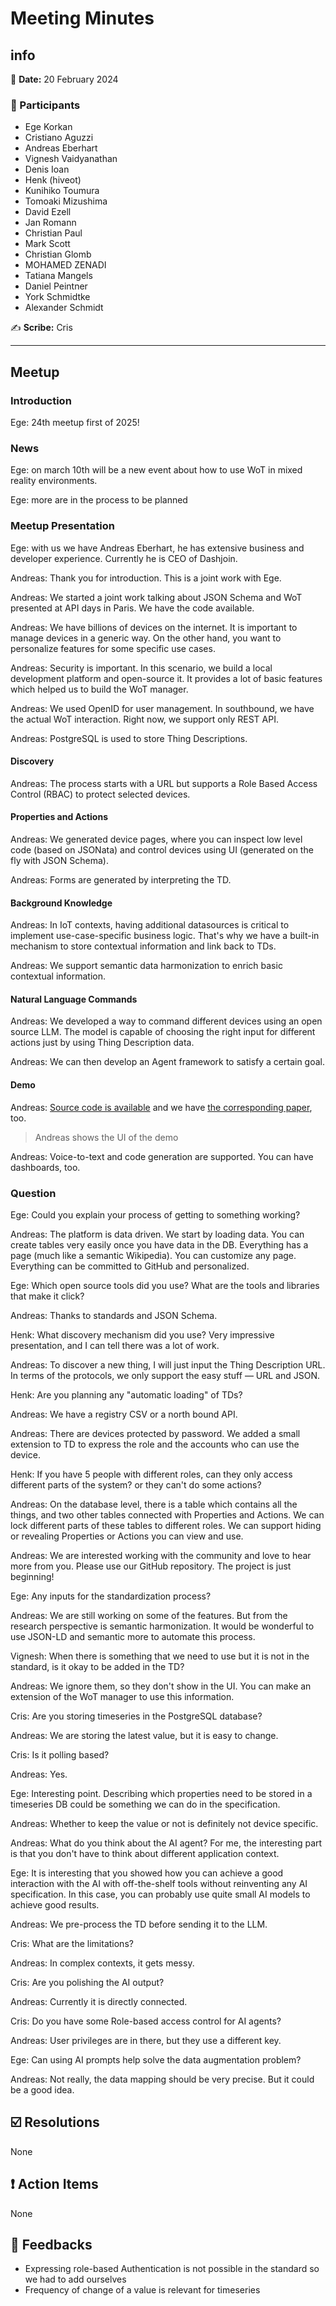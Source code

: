 # Meeting Minutes

## info

:date: **Date:** 20 February 2024

### :bust_in_silhouette: Participants

<!-- This list will copied over from the meeting tool -->
- Ege Korkan
- Cristiano Aguzzi
- Andreas Eberhart
- Vignesh Vaidyanathan
- Denis Ioan
- Henk (hiveot)
- Kunihiko Toumura
- Tomoaki Mizushima
- David Ezell
- Jan Romann
- Christian Paul
- Mark Scott
- Christian Glomb
- MOHAMED ZENADI
- Tatiana Mangels
- Daniel Peintner
- York Schmidtke
- Alexander Schmidt

:writing_hand: **Scribe:** Cris

----

## Meetup

### Introduction

Ege: 24th meetup first of 2025!

### News

Ege: on march 10th will be a new event about how to use WoT in mixed reality environments.

Ege: more are in the process to be planned

### Meetup Presentation

Ege: with us we have Andreas Eberhart, he has extensive business and developer experience. Currently he is CEO of Dashjoin.

Andreas: Thank you for introduction. This is a joint work with Ege.

Andreas: We started a joint work talking about JSON Schema and WoT presented at API days in Paris. We have the code available.

Andreas: We have billions of devices on the internet. It is important to manage devices in a generic way. On the other hand, you want to personalize features for some specific use cases.

Andreas: Security is important. In this scenario, we build a local development platform and open-source it. It provides a lot of basic features which helped us to build the WoT manager.

Andreas: We used OpenID for user management. In southbound, we have the actual WoT interaction. Right now, we support only REST API.

Andreas: PostgreSQL is used to store Thing Descriptions.

#### Discovery

Andreas: The process starts with a URL but supports a Role Based Access Control (RBAC) to protect selected devices.

#### Properties and Actions

Andreas: We generated device pages, where you can inspect low level code (based on JSONata) and control devices using UI (generated on the fly with JSON Schema).

Andreas: Forms are generated by interpreting the TD.

#### Background Knowledge

Andreas: In IoT contexts, having additional datasources is critical to implement use-case-specific business logic. That's why we have a built-in mechanism to store contextual information and link back to TDs.

Andreas: We support semantic data harmonization to enrich basic contextual information.

#### Natural Language Commands

Andreas: We developed a way to command different devices using an open source LLM. The model is capable of choosing the right input for different actions just by using Thing Description data.

Andreas: We can then develop an Agent framework to satisfy a certain goal.

#### Demo

Andreas: [Source code is available](https://github.com/dashjoin/djapp-wot) and we have [the corresponding paper](https://github.com/dashjoin/djapp-wot/blob/main/paper.md), too.

> Andreas shows the UI of the demo

Andreas: Voice-to-text and code generation are supported. You can have dashboards, too.

### Question

Ege: Could you explain your process of getting to something working?

Andreas: The platform is data driven. We start by loading data. You can create tables very easily once you have data in the DB. Everything has a page (much like a semantic Wikipedia). You can customize any page. Everything can be committed to GitHub and personalized.

Ege: Which open source tools did you use? What are the tools and libraries that make it click?

Andreas: Thanks to standards and JSON Schema.

Henk: What discovery mechanism did you use? Very impressive presentation, and I can tell there was a lot of work.

Andreas: To discover a new thing, I will just input the Thing Description URL. In terms of the protocols, we only support the easy stuff — URL and JSON.

Henk: Are you planning any "automatic loading" of TDs?

Andreas: We have a registry CSV or a north bound API.

Andreas: There are devices protected by password. We added a small extension to TD to express the role and the accounts who can use the device.

Henk: If you have 5 people with different roles, can they only access different parts of the system? or they can't do some actions?

Andreas: On the database level, there is a table which contains all the things, and two other tables connected with Properties and Actions. We can lock different parts of these tables to different roles. We can support hiding or revealing Properties or Actions you can view and use.

Andreas: We are interested working with the community and love to hear more from you. Please use our GitHub repository. The project is just beginning!

Ege: Any inputs for the standardization process?

Andreas: We are still working on some of the features. But from the research perspective is semantic harmonization. It would be wonderful to use JSON-LD and semantic more to automate this process.

Vignesh: When there is something that we need to use but it is not in the standard, is it okay to be added in the TD?

Andreas: We ignore them, so they don't show in the UI. You can make an extension of the WoT manager to use this information.

Cris: Are you storing timeseries in the PostgreSQL database?

Andreas: We are storing the latest value, but it is easy to change.

Cris: Is it polling based?

Andreas: Yes.

Ege: Interesting point. Describing which properties need to be stored in a timeseries DB could be something we can do in the specification.

Andreas: Whether to keep the value or not is definitely not device specific.

Andreas: What do you think about the AI agent? For me, the interesting part is that you don't have to think about different application context.

Ege: It is interesting that you showed how you can achieve a good interaction with the AI with off-the-shelf tools without reinventing any AI specification. In this case, you can probably use quite small AI models to achieve good results.

Andreas: We pre-process the TD before sending it to the LLM.

Cris: What are the limitations?

Andreas: In complex contexts, it gets messy.

Cris: Are you polishing the AI output?

Andreas: Currently it is directly connected.

Cris: Do you have some Role-based access control for AI agents?

Andreas: User privileges are in there, but they use a different key.

Ege: Can using AI prompts help solve the data augmentation problem?

Andreas: Not really, the data mapping should be very precise. But it could be a good idea.

## :ballot_box_with_check: Resolutions

None

## :exclamation: Action Items

None

## :envelope_with_arrow: Feedbacks

- Expressing role-based Authentication is not possible in the standard so we had to add ourselves
- Frequency of change of a value is relevant for timeseries
